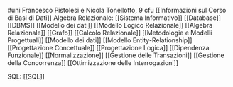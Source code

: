 #uni 
Francesco Pistolesi e Nicola Tonellotto, 9 cfu
[[Informazioni sul Corso di Basi di Dati]] 
Algebra Relazionale:
[[Sistema Informativo]] 
[[Database]] 
[[DBMS]] 
[[Modello dei dati]] 
[[Modello Logico Relazionale]] 
[[Algebra Relazionale]] 
[[Grafo]] 
[[Calcolo Relazionale]] 
[[Metodologie e Modelli Progettuali]] 
[[Modello dei dati]] 
[[Modello Entity-Relationship]] 
[[Progettazione Concettuale]] 
[[Progettazione Logica]] 
[[Dipendenza Funzionale]] 
[[Normalizzazione]] 
[[Gestione delle Transazioni]] 
[[Gestione della Concorrenza]] 
[[Ottimizzazione delle Interrogazioni]] 

SQL:
[[SQL]] 